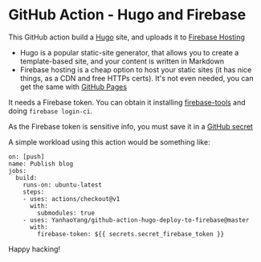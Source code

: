 # GitHub Action - Hugo and Firebase

This GitHub action build a [Hugo](https://gohugo.io) site, and uploads it to [Firebase Hosting](https://firebase.google.com/docs/hosting/)

- Hugo is a popular static-site generator, that allows you to create a template-based site, and your content is written in Markdown
- Firebase hosting is a cheap option to host your static sites (it has nice things, as a CDN and free HTTPs certs). It's not even needed, you can get the same with [GitHub Pages](https://pages.github.com/)

It needs a Firebase token. You can obtain it installing [firebase-tools](https://github.com/firebase/firebase-tools) and doing `firebase login-ci`.

As the Firebase token is sensitive info, you must save it in a [GitHub secret](https://help.github.com/es/articles/virtual-environments-for-github-actions#naming-conventions)

A simple workload using this action would be something like:

````
on: [push]
name: Publish blog
jobs:
  build:
    runs-on: ubuntu-latest
    steps:
    - uses: actions/checkout@v1
      with:
        submodules: true
    - uses: YanhaoYang/github-action-hugo-deploy-to-firebase@master
      with:
        firebase-token: ${{ secrets.secret_firebase_token }}
````

Happy hacking!
